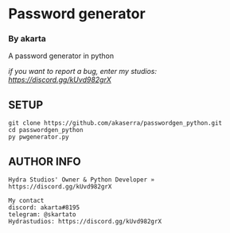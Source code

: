 # Password generator
### By akarta

A password generator in python

*if you want to report a bug, enter my studios: https://discord.gg/kUvd982grX*

## SETUP

```
git clone https://github.com/akaserra/passwordgen_python.git
cd passwordgen_python
py pwgenerator.py
```
## AUTHOR INFO

```
Hydra Studios' Owner & Python Developer » https://discord.gg/kUvd982grX

My contact
discord: akarta#8195
telegram: @skartato
Hydrastudios: https://discord.gg/kUvd982grX
```
